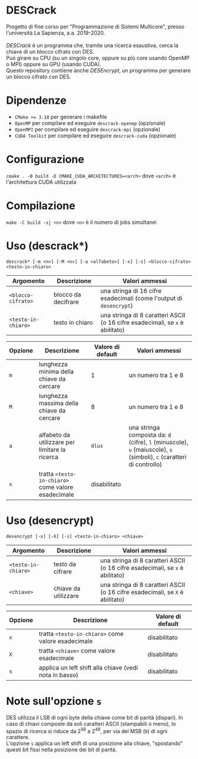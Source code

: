 # DESCrack
Progetto di fine corso per "Programmazione di Sistemi Multicore", presso l'università La Sapienza, a.a. 2019-2020. \
\
<em>DESCrack</em> è un programma che, tramite una ricerca esaustiva, cerca la chiave di un blocco cifrato con DES. \
Può girare su CPU (su un singolo core, oppure su più core usando OpenMP o MPI) oppure su GPU (usando CUDA). \
Questo repository contiene anche <em>DESEncrypt</em>, un programma per generare un blocco cifrato con DES.

# Dipendenze
* `CMake >= 3.18` per generare i makefile
* `OpenMP` per compilare ed eseguire `descrack-openmp` (opzionale)
* `OpenMPI` per compilare ed eseguire `descrack-mpi` (opzionale)
* `CUDA Toolkit` per compilare ed eseguire `descrack-cuda` (opzionale)

# Configurazione
`cmake . -B build -D CMAKE_CUDA_ARCHITECTURES=<arch>` dove `<arch>` è l'architettura CUDA utilizzata

# Compilazione
`make -C build -sj <n>` dove `<n>` è il numero di jobs simultanei

# Uso (descrack\*)
`descrack* [-m <n>] [-M <n>] [-a <alfabeto>] [-x] [-s] <blocco-cifrato> <testo-in-chiaro>`

Argomento | Descrizione | Valori ammessi
--------- | ----------- | --------------
`<blocco-cifrato>` | blocco da decifrare | una stringa di 16 cifre esadecimali (come l'output di `desencrypt`)
`<testo-in-chiaro>` | testo in chiaro | una stringa di 8 caratteri ASCII (o 16 cifre esadecimali, se `x` è abilitato)

Opzione | Descrizione | Valore di default | Valori ammessi
------- | ----------- | ----------------- | -------------
`m` | lunghezza minima della chiave da cercare | 1 | un numero tra 1 e 8
`M` | lunghezza massima della chiave da cercare | 8 | un numero tra 1 e 8
`a` | alfabeto da utilizzare per limitare la ricerca | `dlus` | una stringa composta da: `d` (cifre), `l` (minuscole), `u` (maiuscole), `s` (simboli), `c` (caratteri di controllo)
`x` | tratta `<testo-in-chiaro>` come valore esadecimale | disabilitato |

# Uso (desencrypt)
`desencrypt [-x] [-X] [-s] <testo-in-chiaro> <chiave>`

Argomento | Descrizione | Valori ammessi
--------- | ----------- | --------------
`<testo-in-chiaro>` | testo da cifrare | una stringa di 8 caratteri ASCII (o 16 cifre esadecimali, se `x` è abilitato)
`<chiave>` | chiave da utilizzare | una stringa di 8 caratteri ASCII (o 16 cifre esadecimali, se `X` è abilitato)

Opzione | Descrizione | Valore di default
------- | ----------- | -----------------
`x` | tratta `<testo-in-chiaro>` come valore esadecimale | disabilitato
`X` | tratta `<chiave>` come valore esadecimale | disabilitato
`s` | applica un left shift alla chiave (vedi nota in basso) | disabilitato

# Note sull'opzione `s`
DES utilizza il LSB di ogni byte della chiave come bit di parità (dispari). In caso di chiavi composte da soli caratteri ASCII (stampabili o meno), lo spazio di ricerca si riduce da 2<sup>56</sup> a 2<sup>48</sup>, per via del MSB (`0`) di ogni carattere. \
L'opzione `s` applica un left shift di una posizione alla chiave, "spostando" questi bit fissi nella posizione dei bit di parità.
